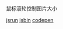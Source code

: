 鼠标滚轮控制图片大小

[jsrun](https://jsrun.net/rWyKp/)
[jsbin](https://output.jsbin.com/jeyigen)
[codepen](https://codepen.io/gzwawj/pen/eaKBXN)